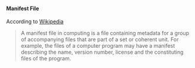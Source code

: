 #### Manifest File

According to [Wikipedia](https://en.wikipedia.org/wiki/Manifest_file)

> A manifest file in computing is a file containing metadata for a group of accompanying files that are part of a
> set or coherent unit. For example, the files of a computer program may have a manifest describing the name, version number, 
> license and the constituting files of the program.
